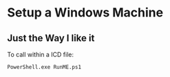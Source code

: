 # Setup a Windows Machine
## Just the Way I like it

To call within a ICD file:
```
PowerShell.exe RunME.ps1
```

